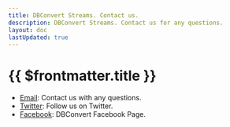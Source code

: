 ```yaml
---
title: DBConvert Streams. Contact us.
description: DBConvert Streams. Contact us for any questions.
layout: doc
lastUpdated: true
---
```

# {{ $frontmatter.title }}

* [Email](mailto:streams@dbconvert.com): Contact us with any questions.
* [Twitter](https://twitter.com/dbconvert): Follow us on Twitter.
* [Facebook](https://facebook.com/DBConvert): DBConvert Facebook Page.
